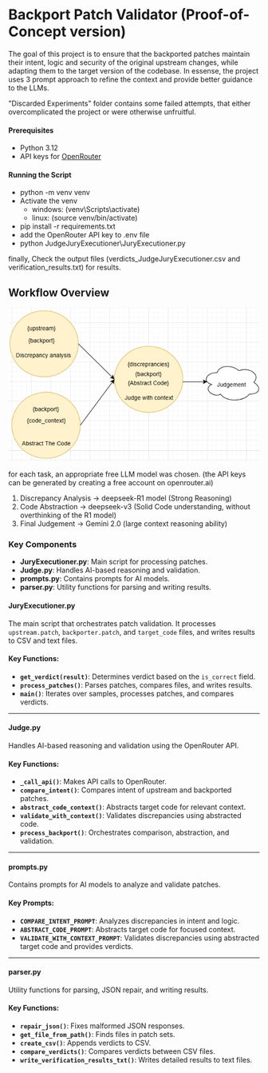 # Backport Patch Validator (Proof-of-Concept version)

The goal of this project is to ensure that the backported patches maintain their intent, logic and security of the original upstream changes, while adapting them to the target version of the codebase. In essense, the project uses 3 prompt approach to refine the context and provide better guidance to the LLMs. 

"Discarded Experiments" folder contains some failed attempts, that either overcomplicated the project or were otherwise unfruitful. 

#### Prerequisites
 - Python 3.12
 - API keys for [OpenRouter](https://openrouter.ai/)

#### Running the Script
- python -m venv venv
- Activate the venv
   - windows: (venv\Scripts\activate)
   - linux: (source venv/bin/activate)
- pip install -r requirements.txt
- add the OpenRouter API key to .env file
- python JudgeJuryExecutioner\JuryExecutioner.py

finally, Check the output files (verdicts_JudgeJuryExecutioner.csv and verification_results.txt) for results.


## Workflow Overview
![Basic Graph](imgs/Basic_Graph.png)

for each task, an appropriate free LLM model was chosen. (the API keys can be generated by creating a free account on openrouter.ai)
1) Discrepancy Analysis -> deepseek-R1 model (Strong Reasoning)
2) Code Abstraction -> deepseek-v3 (Solid Code understanding, without overthinking of the R1 model) 
3) Final Judgement -> Gemini 2.0 (large context reasoning ability)


### Key Components
- **JuryExecutioner.py**: Main script for processing patches.
- **Judge.py**: Handles AI-based reasoning and validation.
- **prompts.py**: Contains prompts for AI models.
- **parser.py**: Utility functions for parsing and writing results.

#### **JuryExecutioner.py**
The main script that orchestrates patch validation. It processes `upstream.patch`, `backporter.patch`, and `target_code` files, and writes results to CSV and text files.

#### Key Functions:
- **`get_verdict(result)`**: Determines verdict based on the `is_correct` field.
- **`process_patches()`**: Parses patches, compares files, and writes results.
- **`main()`**: Iterates over samples, processes patches, and compares verdicts.

---

#### **Judge.py**
Handles AI-based reasoning and validation using the OpenRouter API.

#### Key Functions:
- **`_call_api()`**: Makes API calls to OpenRouter.
- **`compare_intent()`**: Compares intent of upstream and backported patches.
- **`abstract_code_context()`**: Abstracts target code for relevant context.
- **`validate_with_context()`**: Validates discrepancies using abstracted code.
- **`process_backport()`**: Orchestrates comparison, abstraction, and validation.

---

#### **prompts.py**
Contains prompts for AI models to analyze and validate patches.

#### Key Prompts:
- **`COMPARE_INTENT_PROMPT`**: Analyzes discrepancies in intent and logic.
- **`ABSTRACT_CODE_PROMPT`**: Abstracts target code for focused context.
- **`VALIDATE_WITH_CONTEXT_PROMPT`**: Validates discrepancies using abstracted target code and provides verdicts.

---

#### **parser.py**
Utility functions for parsing, JSON repair, and writing results.

#### Key Functions:
- **`repair_json()`**: Fixes malformed JSON responses.
- **`get_file_from_path()`**: Finds files in patch sets.
- **`create_csv()`**: Appends verdicts to CSV.
- **`compare_verdicts()`**: Compares verdicts between CSV files.
- **`write_verification_results_txt()`**: Writes detailed results to text files.

